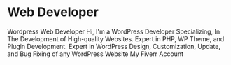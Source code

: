 # Web Developer
Wordpress Web Developer
Hi, I'm a WordPress Developer Specializing, In The Development of High-quality Websites. Expert in PHP, WP Theme, and Plugin Development. Expert in WordPress Design, Customization, Update, and Bug Fixing of any WordPress Website
My Fiverr Account
